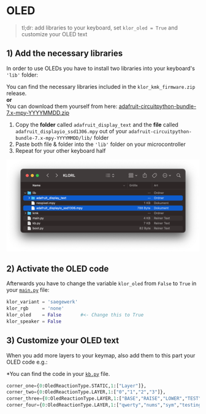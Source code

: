 # OLED

>tl;dr: add libraries to your keyboard, set `klor_oled = True` and customize your OLED text
## 1) Add the necessary libraries
In order to use OLEDs you have to install two libraries into your keyboard's `'lib'` folder:

You can find the necessary libraries included in the `klor_kmk_firmware.zip` release.\
**or**\
You can download them yourself from here: [adafruit-circuitpython-bundle-7.x-mpy-YYYYMMDD.zip](https://github.com/adafruit/Adafruit_CircuitPython_Bundle/releases/)

1) Copy the **folder** called `adafruit_display_text` and the **file** called `adafruit_displayio_ssd1306.mpy` out of your `adafruit-circuitpython-bundle-7.x-mpy-YYYYMMDD/lib/` folder
2) Paste both file & folder into the `'lib'` folder on your microcontroller
3) Repeat for your other keyboard half

<p>
  <img alt="OLED lib folder" src="images/oled_lib.png">
</p>

## 2) Activate the OLED code
Afterwards you have to change the variable `klor_oled` from `False` to `True` in your [`main.py`](../main.py) file:

```python
klor_variant = 'saegewerk'
klor_rgb     = 'none'
klor_oled    = False       #<- Change this to True
klor_speaker = False
```

## 3) Customize your OLED text
When you add more layers to your keymap, also add them to this part your OLED code e.g.:

*You can find the code in your [`kb.py`](../kb.py#L76) file.
```python
corner_one={0:OledReactionType.STATIC,1:["Layer"]},                
corner_two={0:OledReactionType.LAYER,1:["0","1","2","3"]},             
corner_three={0:OledReactionType.LAYER,1:["BASE","RAISE","LOWER","TEST"]},
corner_four={0:OledReactionType.LAYER,1:["qwerty","nums","sym","testing"]}   
```

